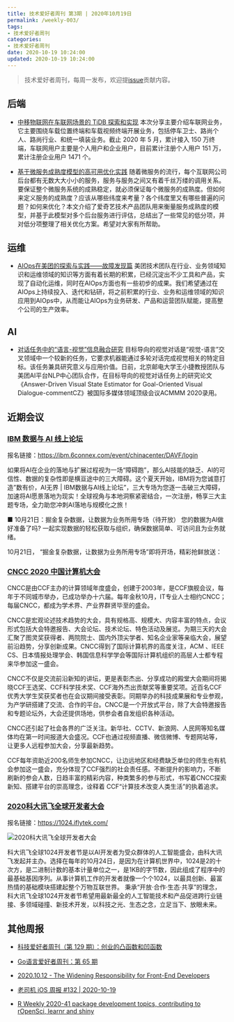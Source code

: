 ```yaml
---
title: 技术爱好者周刊 第3期 | 2020年10月19日
permalink: /weekly-003/
tags:
- 技术爱好者周刊
categories:
- 技术爱好者周刊
date: 2020-10-19 10:24:00
updated: 2020-10-19 10:24:00
---
```


> 技术爱好者周刊，每周一发布，欢迎提[issue](https://github.com/wangyonghong/yonghong-me/issues)贡献内容。

## 后端
- [中移物联网在车联网场景的 TiDB 探索和实现](https://pingcap.com/cases-cn/user-case-china-mobile-lot/)
本次分享主要介绍车联网业务，它主要围绕车载位置终端和车载视频终端开展业务，包括停车卫士、路尚个人、路尚行业、和统一填装业务。截止 2020 年 5 月，累计接入 150 万终端，车联网用户主要是个人用户和企业用户，目前累计注册个人用户 151 万，累计注册企业用户 1471 个。

- [基于微服务成熟度模型的高可用优化实践](https://mp.weixin.qq.com/s/hdTfjlCyxpLT4hznSh4O1A)
随着微服务的流行，每个互联网公司后台都有无数大大小小的服务，服务与服务之间又有着千丝万缕的调用关系。要保证整个微服务系统的成熟稳定，就必须保证每个微服务的成熟度。但如何来定义服务的成熟度？应该从哪些纬度来考量？各个纬度里又有哪些普遍的问题？如何来优化？本文介绍了爱奇艺技术产品团队用来衡量服务成熟度的模型，并基于此模型对多个后台服务进行评估，总结出了一些常见的低分项，并对低分项整理了相关优化方案。希望对大家有所帮助。

<!-- more -->

## 运维
- [AIOps在美团的探索与实践——故障发现篇](https://tech.meituan.com/2020/10/15/mt-aiops-horae.html)
美团技术团队在行业、业务领域知识和运维领域的知识等方面有着长期的积累，已经沉淀出不少工具和产品，实现了自动化运维，同时在AIOps方面也有一些初步的成果。我们希望通过在AIOps上持续投入、迭代和钻研，将之前积累的行业、业务和运维领域的知识应用到AIOps中，从而能让AIOps为业务研发、产品和运营团队赋能，提高整个公司的生产效率。

## AI
- [对话任务中的“语言-视觉”信息融合研究](https://tech.meituan.com/2020/10/15/acmmm-2020-answer-driven-visual-state-estimator.html)
目标导向的视觉对话是“视觉-语言”交叉领域中一个较新的任务，它要求机器能通过多轮对话完成视觉相关的特定目标。该任务兼具研究意义与应用价值。日前，北京邮电大学王小捷教授团队与美团AI平台NLP中心团队合作，在目标导向的视觉对话任务上的研究论文《Answer-Driven Visual State Estimator for Goal-Oriented Visual Dialogue-commentCZ》被国际多媒体领域顶级会议ACMMM 2020录用。

## 近期会议

### [IBM 数据与 AI 线上论坛](https://ibm.6connex.com/event/chinacenter/DAVF/login)

报名链接：https://ibm.6connex.com/event/chinacenter/DAVF/login

如果将AI在企业的落地与扩展过程视为一场“障碍跑”，那么AI技能的缺乏、AI的可信性、数据的复杂性即是横亘途中的三大障碍。这个夏天开始，IBM将为您诚意打造”数有价，AI无界 | IBM数据与AI线上论坛”，三大专场为您逐一击破三大障碍，加速将AI愿景落地为现实！全球视角与本地洞察紧密结合，一次注册，畅享三大主题专场，全力助您冲刺AI落地与规模化之旅！

■ 10月21日：掘金复杂数据，让数据为业务所用专场（待开放）
   您的数据为AI做好准备了吗?
   一起实现数据的轻松获取与组织，确保数据简单、可访问且为业务就绪。
 
10月21日， “掘金复杂数据，让数据为业务所用专场”即将开场，精彩抢鲜放送：

### [CNCC 2020 中国计算机大会](https://conf.ccf.org.cn/)

CNCC是由CCF主办的计算领域年度盛会，创建于2003年，是CCF旗舰会议，每年于不同城市举办，已成功举办十六届。每年金秋10月，IT专业人士相约CNCC；每届CNCC，都成为学术界、产业界群贤毕至的盛会。

CNCC是宏观论述技术趋势的大会，具有规格高、规模大、内容丰富的特点，会议形式包括大会特邀报告、大会论坛、技术论坛、特色活动及展览。为期三天的大会汇聚了图灵奖获得者、两院院士、国内外顶尖学者、知名企业家等亲临大会，展望前沿趋势，分享创新成果。CNCC得到了国际计算机界的高度关注，ACM 、IEEE CS、日本情报处理学会、韩国信息科学学会等国际计算机组织的高层人士都专程来华参加这一盛会。

CNCC不仅是交流前沿新知的讲坛，更是表彰杰出、分享成功的殿堂大会期间将揭晓CCF王选奖、CCF科学技术奖、CCF海外杰出贡献奖等重要奖项。近百名CCF优秀大学生奖获奖者也在会议期间接受表彰。同期举办的科技成果展和专业参观，为产学研搭建了交流、合作的平台。CNCC是一个开放式平台，除了大会特邀报告和专题论坛外，大会还提供场地，供参会者自发组织各种活动。

CNCC还引起了社会各界的广泛关注。新华社、CCTV、新浪网、人民网等知名媒体均在第一时间报道大会盛况。CCF也通过视频直播、微信微博、专题网站等，让更多人远程参加大会，分享最新趋势。

CCF每年资助近200名师生参加CNCC，让边远地区和经费缺乏单位的师生也有机会参加这一盛会，充分体现了CCF强烈的社会责任感。不断提升的影响力，不断刷新的参会人数，日趋丰富的精彩内容，种类繁多的参与形式，书写着CNCC探索新知、搭建平台的崇高理念，诠释着 CCF“计算技术改变人类生活”的执着追求。


### [2020科大讯飞全球开发者大会](https://1024.iflytek.com/)

报名链接：https://1024.iflytek.com/

![2020科大讯飞全球开发者大会](https://up-img.yonghong.tech/pic/2020/10/13-17-46-%E6%88%AA%E5%B1%8F2020-10-13%20%E4%B8%8B%E5%8D%885.46.37-XtozZN.png)

科大讯飞全球1024开发者节是以AI开发者为受众群体的人工智能盛会，由科大讯飞发起并主办。选择在每年的10月24日，是因为在计算机世界中，1024是2的十次方，是二进制计数的基本计量单位之一，是1KB的字节数，因此组成了程序中的最基础基因序列。从事计算机工作的开发者就像一个个1024，以最具创新、最富热情的基础模块搭建起整个万物互联世界。 秉承“开放·合作·生态·共享”的理念，科大讯飞全球1024开发者节希望用最新最全的人工智能技术和产品促进跨行业链接、多领域碰撞、新技术开发，以科技之光、生态之念，立足当下、放眼未来。

## 其他周报

- [科技爱好者周刊（第 129 期）：创业的凸函数和凹函数](https://github.com/ruanyf/weekly/blob/master/docs/issue-129.md)

- [Go语言爱好者周刊：第 65 期](https://github.com/polaris1119/golangweekly/blob/master/docs/issue-065.md)

- [2020.10.12 - The Widening Responsibility for Front-End Developers](https://github.com/zenany/weekly/blob/master/software/2020/1012.md)

- [老司机 iOS 周报 #132 | 2020-10-19](https://github.com/SwiftOldDriver/iOS-Weekly/blob/master/Reports/2020/%23132-2020.10.19.md)

- [R Weekly 2020-41 package development topics, contributing to rOpenSci, learnr and shiny](https://rweekly.org/2020-41.html)

